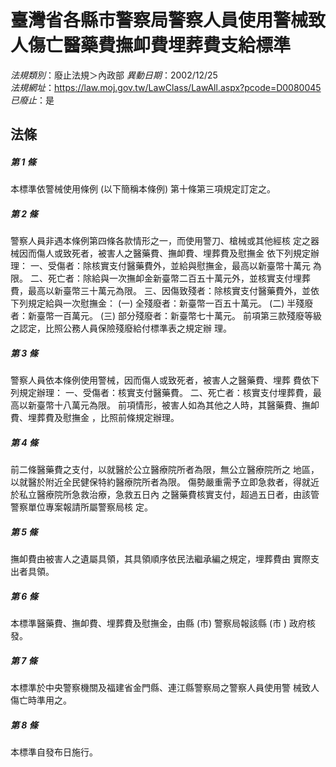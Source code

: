 # 臺灣省各縣市警察局警察人員使用警械致人傷亡醫藥費撫卹費埋葬費支給標準

*法規類別*：廢止法規＞內政部
*異動日期*：2002/12/25  
*法規網址*：https://law.moj.gov.tw/LawClass/LawAll.aspx?pcode=D0080045
*已廢止*：是


## 法條
##### 第 1 條
本標準依警械使用條例 (以下簡稱本條例) 第十條第三項規定訂定之。


##### 第 2 條
警察人員非遇本條例第四條各款情形之一，而使用警刀、槍械或其他經核
定之器械因而傷人或致死者，被害人之醫藥費、撫卹費、埋葬費及慰撫金
依下列規定辦理：
一、受傷者：除核實支付醫藥費外，並給與慰撫金，最高以新臺幣十萬元
    為限。
二、死亡者：除給與一次撫卹金新臺幣二百五十萬元外，並核實支付埋葬
    費，最高以新臺幣三十萬元為限。
三、因傷致殘者：除核實支付醫藥費外，並依下列規定給與一次慰撫金：
 (一) 全殘廢者：新臺幣一百五十萬元。
 (二) 半殘廢者：新臺幣一百萬元。
 (三) 部分殘廢者：新臺幣七十萬元。
前項第三款殘廢等級之認定，比照公務人員保險殘廢給付標準表之規定辦
理。


##### 第 3 條
警察人員依本條例使用警械，因而傷人或致死者，被害人之醫藥費、埋葬
費依下列規定辦理：
一、受傷者：核實支付醫藥費。
二、死亡者：核實支付埋葬費，最高以新臺幣十八萬元為限。
前項情形，被害人如為其他之人時，其醫藥費、撫卹費、埋葬費及慰撫金
，比照前條規定辦理。


##### 第 4 條
前二條醫藥費之支付，以就醫於公立醫療院所者為限，無公立醫療院所之
地區，以就醫於附近全民健保特約醫療院所者為限。
傷勢嚴重需予立即急救者，得就近於私立醫療院所急救治療，急救五日內
之醫藥費核實支付，超過五日者，由該管警察單位專案報請所屬警察局核
定。


##### 第 5 條
撫卹費由被害人之遺屬具領，其具領順序依民法繼承編之規定，埋葬費由
實際支出者具領。


##### 第 6 條
本標準醫藥費、撫卹費、埋葬費及慰撫金，由縣 (市) 警察局報該縣 (市
) 政府核發。


##### 第 7 條
本標準於中央警察機關及福建省金門縣、連江縣警察局之警察人員使用警
械致人傷亡時準用之。


##### 第 8 條
本標準自發布日施行。



